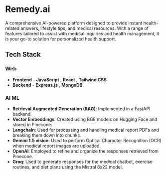# Remedy.ai

A comprehensive AI-powered platform designed to provide instant health-related answers, lifestyle tips, and medical resources. With a range of features tailored to assist with medical inquiries and health management, it is your go-to solution for personalized health support.

## Tech Stack

### Web
- **Frontend** - **JavaScript** , **React** , **Tailwind CSS**
- **Backend** - **Express.js** , **MongoDB**

### AI ML
- **Retrieval Augmented Generation (RAG)**: Implemented in a FastAPI backend.
- **Vector Embeddings**: Created using BGE models on Hugging Face and stored in Pinecone.
- **Langchain**: Used for processing and handling medical report PDFs and breaking them down into chunks.
- **Gemini 1.5 vision**: Used to perform Optical Character Recognition (OCR) when medical report images are uploaded.
- **OpenAI**: Employed to refine and organize the responses retrieved from Pinecone.
- **Groq**: Used to generate responses for the medical chatbot, exercise routines, and diet plans using the Mistral 8x22 model.
